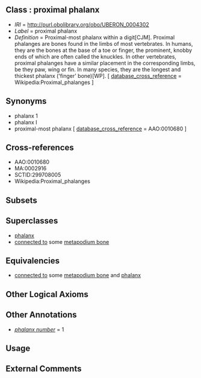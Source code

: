 
## Class : proximal phalanx

 * *IRI* = http://purl.obolibrary.org/obo/UBERON_0004302
 * *Label* = proximal phalanx
 * *Definition* = Proximal-most phalanx within a digit[CJM]. Proximal phalanges are bones found in the limbs of most vertebrates. In humans, they are the bones at the base of a toe or finger, the prominent, knobby ends of which are often called the knuckles. In other vertebrates, proximal phalanges have a similar placement in the corresponding limbs, be they paw, wing or fin. In many species, they are the longest and thickest phalanx ('finger' bone)[WP]. [ [database_cross_reference](../../ef/oboInOwl#hasDbXref.md) = Wikipedia:Proximal_phalanges ]

## Synonyms

 * phalanx 1
 * phalanx I
 * proximal-most phalanx [ [database_cross_reference](../../ef/oboInOwl#hasDbXref.md) = AAO:0010680 ]

## Cross-references

 * AAO:0010680
 * MA:0002916
 * SCTID:299708005
 * Wikipedia:Proximal_phalanges

## Subsets


## Superclasses

 * [phalanx](../../UBERON/21/UBERON_0003221.md)
 * [connected to](../../UBREL/01/UBREL_0000001.md) some [metapodium bone](../../UBERON/21/UBERON_0003821.md)

## Equivalencies

 * [connected to](../../UBREL/01/UBREL_0000001.md) some [metapodium bone](../../UBERON/21/UBERON_0003821.md) and [phalanx](../../UBERON/21/UBERON_0003221.md)

## Other Logical Axioms


## Other Annotations

 * *[phalanx number](../../UBPROP/05/UBPROP_0000105.md)* = 1

## Usage


## External Comments

